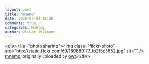 ```yaml
---
layout: post
title: "mnemo"
date: 2006-07-03 18:26
comments: true
categories: Moblog
author: Oliver Thylmann
---
```



&lt;div&gt;	[ title=&quot;photo sharing&quot;&gt;&lt;img class=&quot;flickr-photo&quot; src=&quot;http://static.flickr.com/69/180880177_fb2f5d3852.jpg&quot; alt=&quot;&quot; /&gt;](http://www.flickr.com/photos/oliver/180880177/)	[mnemo](http://www.flickr.com/photos/oliver/180880177/), originally uploaded by [owt](http://www.flickr.com/people/oliver/).&lt;/div&gt;					


